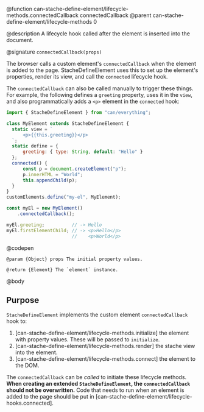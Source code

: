@function can-stache-define-element/lifecycle-methods.connectedCallback connectedCallback
@parent can-stache-define-element/lifecycle-methods 0

@description A lifecycle hook called after the element is inserted into the document.

@signature `connectedCallback(props)`

  The browser calls a custom element's `connectedCallback` when the element is added to the page. StacheDefineElement uses this to set up the element's properties, render its view, and call the `connected` lifecycle hook.

  The `connectedCallback` can also be called manually to trigger these things. For example, the following defines a `greeting` property, uses it in the `view`, and also programmatically adds a `<p>` element in the `connected` hook:

  ```js
  import { StacheDefineElement } from "can/everything";

  class MyElement extends StacheDefineElement {
	static view = `
		<p>{{this.greeting}}</p>
	`;
	static define = {
		greeting: { type: String, default: "Hello" }
	};
	connected() {
		const p = document.createElement("p");
		p.innerHTML = "World";
		this.appendChild(p);
	}
  }
  customElements.define("my-el", MyElement);

  const myEl = new MyElement()
	  .connectedCallback();

  myEl.greeting;          // -> Hello
  myEl.firstElementChild; // -> <p>Hello</p>
                          //    <p>World</p>
  ```
  @codepen

	@param {Object} props The initial property values.

	@return {Element} The `element` instance.

@body

## Purpose

`StacheDefineElement` implements the custom element `connectedCallback` hook to:

1. [can-stache-define-element/lifecycle-methods.initialize] the element with property values. These will be passed to `initialize`.
2. [can-stache-define-element/lifecycle-methods.render] the stache view into the element.
3. [can-stache-define-element/lifecycle-methods.connect] the element to the DOM.

The `connectedCallback` can be _called_ to initiate these lifecycle methods. **When creating an extended `StacheDefineElement`, the `connectedCallback` should not be overwritten.** Code that needs to run when an element is added to the page should be put in [can-stache-define-element/lifecycle-hooks.connected].
